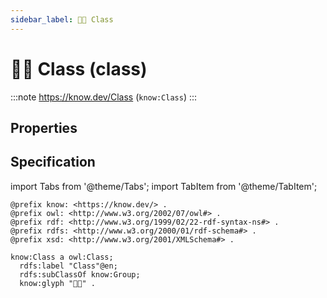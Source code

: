 ```yaml
---
sidebar_label: 🧑‍🏫 Class
---
```


# 🧑‍🏫 Class (class)

:::note
https://know.dev/Class
(`know:Class`)
:::

## Properties

## Specification

import Tabs from '@theme/Tabs';
import TabItem from '@theme/TabItem';

<Tabs>
<TabItem value="turtle" label="Turtle">

```turtle
@prefix know: <https://know.dev/> .
@prefix owl: <http://www.w3.org/2002/07/owl#> .
@prefix rdf: <http://www.w3.org/1999/02/22-rdf-syntax-ns#> .
@prefix rdfs: <http://www.w3.org/2000/01/rdf-schema#> .
@prefix xsd: <http://www.w3.org/2001/XMLSchema#> .

know:Class a owl:Class;
  rdfs:label "Class"@en;
  rdfs:subClassOf know:Group;
  know:glyph "🧑‍🏫" .

```

</TabItem>
</Tabs>

[`Class`]: /Class
